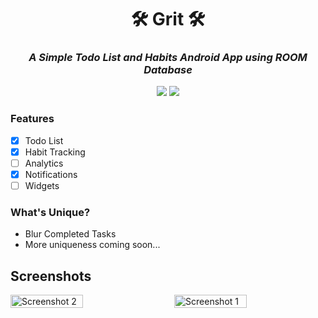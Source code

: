 <div align="center">  
  
<h1>🛠️ Grit 🛠️</h1>
<h3><i>A Simple Todo List and Habits Android App using ROOM Database</i></h3>

</div>

<div align="center"> 
  
![](https://img.shields.io/github/last-commit/shub39/Grit?&style=for-the-badge&color=FFB1C8&logoColor=D9E0EE&labelColor=292324)
![](https://img.shields.io/github/repo-size/shub39/Grit?color=CAC992&label=SIZE&logo=googledrive&style=for-the-badge&logoColor=D9E0EE&labelColor=292324)


</div>

### Features
- [x] Todo List
- [x] Habit Tracking
- [ ] Analytics
- [x] Notifications
- [ ] Widgets

### What's Unique?
- Blur Completed Tasks
- More uniqueness coming soon...

## Screenshots
<div style="display: flex; justify-content: space-between;">
   <img src="https://github.com/shub39/Grit/assets/143277026/5798e2b2-df81-4cf0-9565-b79e658cc959" alt="Screenshot 2" style="width: 48%;">
   <img src="https://github.com/shub39/Grit/assets/143277026/b6ba997c-0766-4f1d-a7f8-924d9e3c6edb" alt="Screenshot 1" style="width: 48%;">
</div>
